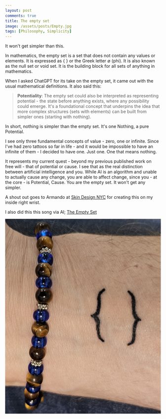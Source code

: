 ```yaml
---
layout: post
comments: true
title: The empty set
image: /assets/posts/Empty.jpg
tags: [Philosophy, Simplicity]
---
```

 
It won't get simpler than this.
 
In mathematics, the empty set is a set that does not contain any values
or elements. It is expressed as { } or the Greek letter ∅ (phi). It is also
known as the null set or void set. It is the building block for all sets of
anything in mathematics. 

When I asked ChatGPT for its take on the empty set, it came out with the usual
mathematical definitions. It also said this:

> **Potentiality**: The empty set could also be interpreted as representing potential - the state before anything exists, where any possibility could emerge. It's a foundational concept that underpins the idea that more complex structures (sets with elements) can be built from simpler ones (starting with nothing).

In short, nothing is simpler than the empty set. It's one Nothing, a pure
Potential.

I see only three fundamental concepts of value - zero, one or infinite. Since
I've had zero tattoos so far in life - and it would be impossible to have an
infinite of them - I decided to have one. Just one. One that means nothing.

It represents my current quest - beyond my previous published work on free
will - that of potential or cause. I see that as the real distinction between
artificial intelligence and you. While AI is an algorithm and unable to
actually cause any change, you are able to affect change, since you - at the
core - is Potential, Cause. You are the empty set. It won't get any simpler.

A shout out goes to Armando at
[Skin Design NYC](https://skindesigntattoos.com/locations/soho-manhattan-nyc/)
for creating this on my inside right wrist.

I also did this this song via AI; [The Empty Set](/assets/music/emptyset.mp3)

![](/assets/posts/Empty.jpg)
